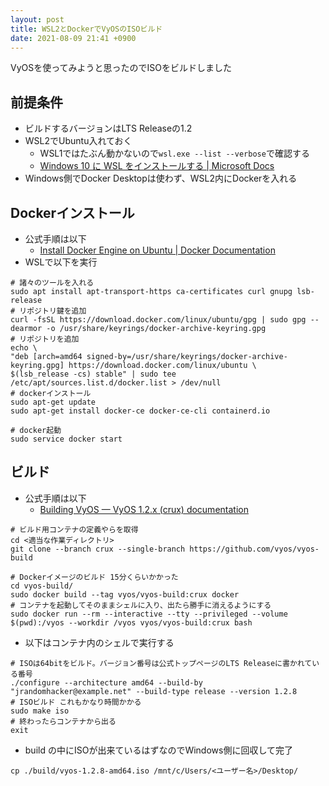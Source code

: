```yaml
---
layout: post
title: WSL2とDockerでVyOSのISOビルド
date: 2021-08-09 21:41 +0900
---
```

VyOSを使ってみようと思ったのでISOをビルドしました

前提条件
-------------------
* ビルドするバージョンはLTS Releaseの1.2
* WSL2でUbuntu入れておく
    * WSL1ではたぶん動かないので`wsl.exe --list --verbose`で確認する
    * [Windows 10 に WSL をインストールする \| Microsoft Docs](https://docs.microsoft.com/ja-jp/windows/wsl/install-win10)
* Windows側でDocker Desktopは使わず、WSL2内にDockerを入れる

Dockerインストール
-------------------
* 公式手順は以下
    * [Install Docker Engine on Ubuntu \| Docker Documentation](https://docs.docker.com/engine/install/ubuntu/)
* WSLで以下を実行

``` shell
# 諸々のツールを入れる
sudo apt install apt-transport-https ca-certificates curl gnupg lsb-release
# リポジトリ鍵を追加
curl -fsSL https://download.docker.com/linux/ubuntu/gpg | sudo gpg --dearmor -o /usr/share/keyrings/docker-archive-keyring.gpg
# リポジトリを追加
echo \
"deb [arch=amd64 signed-by=/usr/share/keyrings/docker-archive-keyring.gpg] https://download.docker.com/linux/ubuntu \
$(lsb_release -cs) stable" | sudo tee /etc/apt/sources.list.d/docker.list > /dev/null
# dockerインストール
sudo apt-get update
sudo apt-get install docker-ce docker-ce-cli containerd.io

# docker起動
sudo service docker start
```

ビルド
-------------------
* 公式手順は以下
    * [Building VyOS — VyOS 1.2.x (crux) documentation](https://docs.vyos.io/en/crux/contributing/build-vyos.html)

``` shell
# ビルド用コンテナの定義やらを取得
cd <適当な作業ディレクトリ>
git clone --branch crux --single-branch https://github.com/vyos/vyos-build

# Dockerイメージのビルド 15分くらいかかった
cd vyos-build/
sudo docker build --tag vyos/vyos-build:crux docker
# コンテナを起動してそのままシェルに入り、出たら勝手に消えるようにする
sudo docker run --rm --interactive --tty --privileged --volume $(pwd):/vyos --workdir /vyos vyos/vyos-build:crux bash
```

* 以下はコンテナ内のシェルで実行する

``` shell
# ISOは64bitをビルド。バージョン番号は公式トップページのLTS Releaseに書かれている番号
./configure --architecture amd64 --build-by "jrandomhacker@example.net" --build-type release --version 1.2.8
# ISOビルド これもかなり時間かかる
sudo make iso
# 終わったらコンテナから出る
exit
```

* build の中にISOが出来ているはずなのでWindows側に回収して完了

``` shell
cp ./build/vyos-1.2.8-amd64.iso /mnt/c/Users/<ユーザー名>/Desktop/
```

